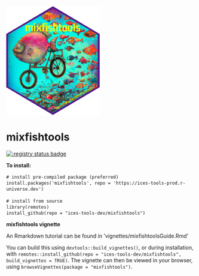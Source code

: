 <img src="hexSticker/hexSticker_mixfishtools_trans.png" width="250"/>

# mixfishtools

[![:registry status badge](https://ices-tools-prod.r-universe.dev/badges/mixfishtools)](https://ices-tools-prod.r-universe.dev) 

**To install:**

```         
# install pre-compiled package (preferred)
install.packages('mixfishtools', repo = 'https://ices-tools-prod.r-universe.dev')

# install from source
library(remotes)
install_github(repo = "ices-tools-dev/mixfishtools")
```

**mixfishtools vignette**

An Rmarkdown tutorial can be found in 'vignettes/mixfishtoolsGuide.Rmd'

You can build this using `devtools::build_vignettes()`, or during installation, with `remotes::install_github(repo = "ices-tools-dev/mixfishtools", build_vignettes = TRUE)`. The vignette can then be viewed in your browser, using `browseVignettes(package = "mixfishtools")`.
